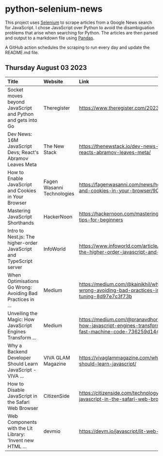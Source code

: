 # python-selenium-news

This project uses [Selenium](https://www.seleniumhq.org/) to scrape articles from a Google News search for JavaScript.
I chose JavaScript over Python to avoid the disambiguation problems that arise when searching for Python.
The articles are then parsed and output to a markdown file using [Pandas](https://pandas.pydata.org/).

A GitHub action schedules the scraping to run every day and update the README.md file.

## Thursday August 03 2023


| Title                                                               | Website                    | Link                                                                                                                                       |
|:--------------------------------------------------------------------|:---------------------------|:-------------------------------------------------------------------------------------------------------------------------------------------|
| Socket moves beyond JavaScript and Python and gets into Go          | Theregister                | https://www.theregister.com/2023/08/02/socket_go_funding/                                                                                  |
| Dev News: 16M JavaScript Devs; React's Abramov Leaves Meta          | The New Stack              | https://thenewstack.io/dev-news-16m-javascript-devs-reacts-abramov-leaves-meta/                                                            |
| How to Enable JavaScript and Cookies in Your Browser                | Fagen Wasanni Technologies | https://fagenwasanni.com/news/how-to-enable-javascript-and-cookies-in-your-browser/90413/                                                  |
| Mastering JavaScript Shorthands                                     | HackerNoon                 | https://hackernoon.com/mastering-javascript-shorthand-tips-for-beginners                                                                   |
| Intro to Nest.js: The higher-order JavaScript and TypeScript server | InfoWorld                  | https://www.infoworld.com/article/3703212/intro-to-nestjs-the-higher-order-javascript-and-typescript-server.html                           |
| When Optimisations Go Wrong: Avoiding Bad Practices in ...          | Medium                     | https://medium.com/@kainikhil/when-optimisations-go-wrong-avoiding-bad-practices-in-javascript-performance-tuning-8d97e7c3f73b             |
| Unveiling the Magic: How JavaScript Engines Transform ...           | Medium                     | https://medium.com/@pranavdhore11/unveiling-the-magic-how-javascript-engines-transform-scripts-into-blazing-fast-machine-code-736259d144db |
| Why a Backend Developer Should Learn JavaScript - VIVA ...          | VIVA GLAM Magazine         | https://vivaglammagazine.com/why-a-backend-developer-should-learn-javascript/                                                              |
| How to Disable JavaScript in the Safari Web Browser                 | CitizenSide                | https://citizenside.com/technology/how-to-disable-javascript-in-the-safari-web-browser/                                                    |
| Web Components with the Lit Library: 'Invent new HTML ...           | devmio                     | https://devm.io/javascript/lit-web-components                                                                                              |